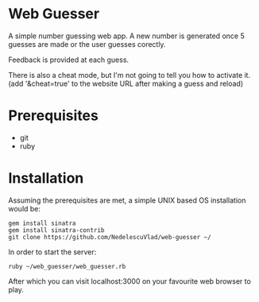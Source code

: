 # Web Guesser
A simple number guessing web app. A new number is generated once 5 guesses are made or the user guesses corectly.

Feedback is provided at each guess.

There is also a cheat mode, but I'm not going to tell you how to activate it. (add '&cheat=true' to the website URL after making a guess and reload) 

# Prerequisites
* git
* ruby 

# Installation
Assuming the prerequisites are met, a simple UNIX based OS installation would be:

	gem install sinatra
	gem install sinatra-contrib
	git clone https://github.com/NedelescuVlad/web-guesser ~/

In order to start the server:

`ruby ~/web_guesser/web_guesser.rb`

After which you can visit localhost:3000 on your favourite web browser to play.
